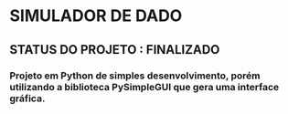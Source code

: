 
# SIMULADOR DE DADO
## STATUS DO PROJETO : FINALIZADO
### Projeto em Python de simples desenvolvimento, porém utilizando a biblioteca PySimpleGUI que gera uma interface gráfica.
